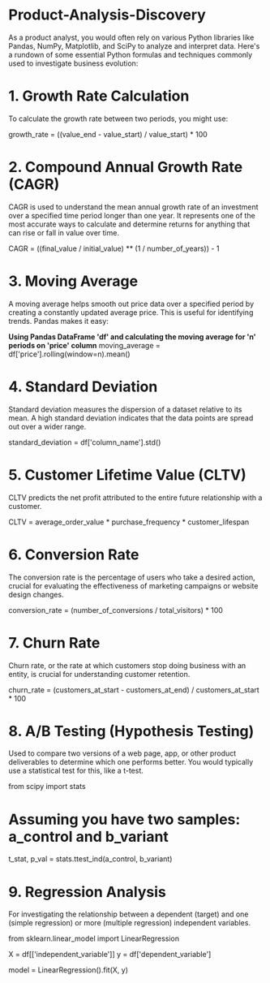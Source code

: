 # Product-Analysis-Discovery


As a product analyst, you would often rely on various Python libraries like Pandas, NumPy, Matplotlib, and SciPy to analyze and interpret data. Here's a rundown of some essential Python formulas and techniques commonly used to investigate business evolution:

# **1. Growth Rate Calculation**

To calculate the growth rate between two periods, you might use:

growth_rate = ((value_end - value_start) / value_start) * 100

# **2. Compound Annual Growth Rate (CAGR)**

CAGR is used to understand the mean annual growth rate of an investment over a specified time period longer than one year. It represents one of the most accurate ways to calculate and determine returns for anything that can rise or fall in value over time.

CAGR = ((final_value / initial_value) ** (1 / number_of_years)) - 1


# **3. Moving Average**

A moving average helps smooth out price data over a specified period by creating a constantly updated average price. This is useful for identifying trends. Pandas makes it easy:

**Using Pandas DataFrame 'df' and calculating the moving average for 'n' periods on 'price' column**
moving_average = df['price'].rolling(window=n).mean()


# **4. Standard Deviation**

Standard deviation measures the dispersion of a dataset relative to its mean. A high standard deviation indicates that the data points are spread out over a wider range.

standard_deviation = df['column_name'].std()


# **5. Customer Lifetime Value (CLTV)**

CLTV predicts the net profit attributed to the entire future relationship with a customer.

CLTV = average_order_value * purchase_frequency * customer_lifespan


# **6. Conversion Rate**

The conversion rate is the percentage of users who take a desired action, crucial for evaluating the effectiveness of marketing campaigns or website design changes.

conversion_rate = (number_of_conversions / total_visitors) * 100


# **7. Churn Rate**

Churn rate, or the rate at which customers stop doing business with an entity, is crucial for understanding customer retention.

churn_rate = (customers_at_start - customers_at_end) / customers_at_start * 100


# **8. A/B Testing (Hypothesis Testing)**

Used to compare two versions of a web page, app, or other product deliverables to determine which one performs better. You would typically use a statistical test for this, like a t-test.

from scipy import stats

# Assuming you have two samples: a_control and b_variant
t_stat, p_val = stats.ttest_ind(a_control, b_variant)


# 9. Regression Analysis

For investigating the relationship between a dependent (target) and one (simple regression) or more (multiple regression) independent variables.

from sklearn.linear_model import LinearRegression

X = df[['independent_variable']]
y = df['dependent_variable']

model = LinearRegression().fit(X, y)
